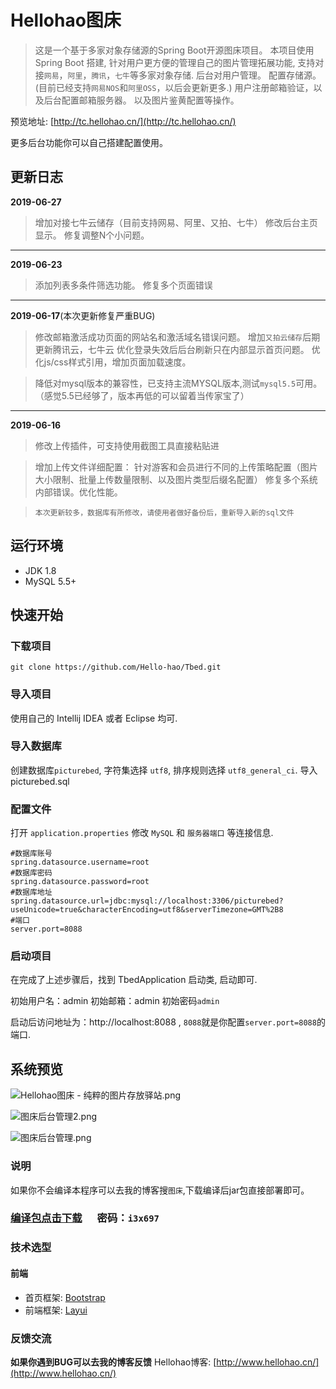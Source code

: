 # Hellohao图床


> 这是一个基于多家对象存储源的Spring Boot开源图床项目。
> 本项目使用 Spring Boot 搭建, 针对用户更方便的管理自己的图片管理拓展功能, 支持对接`网易`，`阿里`，`腾讯`，`七牛`等多家对象存储.
> 后台对用户管理。
> 配置存储源。(目前已经支持`网易NOS`和`阿里OSS`，以后会更新更多.)
> 用户注册邮箱验证，以及后台配置邮箱服务器。
> 以及图片鉴黄配置等操作。

预览地址: [http://tc.hellohao.cn/](http://tc.hellohao.cn/)

更多后台功能你可以自己搭建配置使用。

## 更新日志

**2019-06-27**

> 增加对接七牛云储存（目前支持网易、阿里、又拍、七牛）
> 修改后台主页显示。
> 修复调整N个小问题。
 ------------


**2019-06-23**

> 添加列表多条件筛选功能。
> 修复多个页面错误
 ------------

**2019-06-17**(本次更新修复严重BUG)

> 修改邮箱激活成功页面的网站名和激活域名错误问题。
> 增加`又拍云储存`后期更新腾讯云，七牛云
> 优化登录失效后后台刷新只在内部显示首页问题。
> 优化js/css样式引用，增加页面加载速度。
 
> 降低对mysql版本的兼容性，已支持主流MYSQL版本,测试`mysql5.5`可用。（感觉5.5已经够了，版本再低的可以留着当传家宝了）

------------
**2019-06-16**

 
> 修改上传插件，可支持使用截图工具直接粘贴进
 
> 增加上传文件详细配置：
> 针对游客和会员进行不同的上传策略配置（图片大小限制、批量上传数量限制、以及图片类型后缀名配置）
> 修复多个系统内部错误。优化性能。
 
> `本次更新较多，数据库有所修改，请使用者做好备份后，重新导入新的sql文件`


## 运行环境
* JDK 1.8
* MySQL 5.5+

## 快速开始

### 下载项目

```git
git clone https://github.com/Hello-hao/Tbed.git
```

### 导入项目

使用自己的 Intellij IDEA 或者 Eclipse 均可.

### 导入数据库

创建数据库`picturebed`, 字符集选择 `utf8`, 排序规则选择 `utf8_general_ci`.
导入picturebed.sql

### 配置文件

打开 `application.properties` 修改 `MySQL` 和 `服务器端口` 等连接信息.

```properties
#数据库账号
spring.datasource.username=root
#数据库密码
spring.datasource.password=root
#数据库地址
spring.datasource.url=jdbc:mysql://localhost:3306/picturebed?useUnicode=true&characterEncoding=utf8&serverTimezone=GMT%2B8
#端口
server.port=8088
```

### 启动项目
在完成了上述步骤后，找到 TbedApplication 启动类, 启动即可.

初始用户名：admin
初始邮箱：admin
初始密码`admin`

启动后访问地址为：http://localhost:8088 , `8088`就是你配置`server.port=8088`的端口.

## 系统预览

![Hellohao图床 - 纯粹的图片存放驿站.png](https://i.loli.net/2019/06/16/5d0553871195b58021.png)

![图床后台管理2.png](https://i.loli.net/2019/06/16/5d0553b1e416e39832.png)

![图床后台管理.png](https://i.loli.net/2019/06/16/5d0553cb70b5367100.png)

### 说明
如果你不会编译本程序可以去我的博客搜`图床`,下载编译后jar包直接部署即可。
### [**编译包点击下载**](https://share.weiyun.com/5hXaC27 "点击下载") 　 密码：`i3x697`


### 技术选型


#### 前端
* 首页框架: [Bootstrap](https://www.bootcss.com/)
* 前端框架: [Layui](https://www.layui.com/)



### 反馈交流
 **如果你遇到BUG可以去我的博客反馈**
Hellohao博客: [http://www.hellohao.cn/](http://www.hellohao.cn/)
